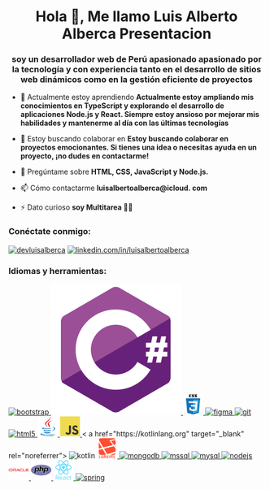 <h1 align="center">Hola 👋, Me llamo Luis Alberto Alberca Presentacion</h1>
<h3 align="center">soy un desarrollador web de Perú apasionado apasionado por la tecnología y con experiencia tanto en el desarrollo de sitios web dinámicos como en la gestión eficiente de proyectos</h3>

- 🌱 Actualmente estoy aprendiendo **Actualmente estoy ampliando mis conocimientos en TypeScript y explorando el desarrollo de aplicaciones Node.js y React. Siempre estoy ansioso por mejorar mis habilidades y mantenerme al día con las últimas tecnologías**

- 👯 Estoy buscando colaborar en **Estoy buscando colaborar en proyectos emocionantes. Si tienes una idea o necesitas ayuda en un proyecto, ¡no dudes en contactarme!**

- 💬 Pregúntame sobre **HTML, CSS, JavaScript y Node.js.**

- 📫 Cómo contactarme **luisalbertoalberca@icloud. com**

- ⚡ Dato curioso **soy Multitarea 🤹‍♂️**

<h3 align="left">Conéctate conmigo:</h3>
<p align="left">
<a href="https://dev .to/devluisalberca" target="blank"><img align="center" src="https://raw.githubusercontent.com/rahuldkjain/github-profile-readme-generator/master/src/images/icons/Social /devto.svg" alt="devluisalberca" height="30" width="40" /></a>
<a href="https://linkedin.com/in/linkedin.com/in/luisalbertoalberca" objetivo ="en blanco"><img align="center" src="https://raw.githubusercontent.com/rahuldkjain/github-profile-readme-generator/master/src/images/icons/Social/linked-in-alt .svg" alt="linkedin.com/in/luisalbertoalberca" height="30" width="40" /></a>
</p>

<h3 align="left">Idiomas y herramientas:</h3>
<p align="left"> <a href="https://getbootstrap.com" target="_blank" rel="noreferrer"> <img src="https://raw.githubusercontent.com/devicons/devicon /master/icons/bootstrap/bootstrap-plain-wordmark.svg" alt="bootstrap" width="40" height="40"/> </a> <a href="https://www.w3schools.com /cs/" target="_blank" rel="noreferrer"> <img src="https://raw.githubusercontent.com/devicons/devicon/master/icons/csharp/csharp-original.svg" alt="csharp " ancho="40" alto="40"/> </a> <a href="https://www.w3schools.com/css/" target="_blank" rel="noreferrer"> <img src= "https://raw.githubusercontent.com/devicons/devicon/master/icons/css3/css3-original-wordmark.svg" alt="css3" width="40" height="40"/> </a> <a href="https://www.figma.com/" target="_blank" rel="noreferrer"> <img src="https://www.vectorlogo.zone/logos/figma/figma-icon. svg" alt="figma" width="40" height="40"/> </a> <a href="https://git-scm.com/" target="_blank" rel="noreferrer"> <img src="https://www.vectorlogo.zone/logos/git-scm/git-scm-icon.svg" alt="git" width="40" height="40"/> </a> <a href="https://www.w3.org/html/" target="_blank" rel="noreferrer"> <img src="https://raw.githubusercontent.com/devicons/devicon/master/ iconos/html5/html5-original-wordmark.svg" alt="html5" width="40" height="40"/> </a> <a href="https://www.java.com" target= "_blank" rel="noreferrer"> <img src="https://raw.githubusercontent.com/devicons/devicon/master/icons/java/java-original.svg" alt="java" width="40" height="40"/> </a> <a href="https://developer.mozilla.org/en-US/docs/Web/JavaScript" target="_blank" rel="noreferrer"> <img src ="https://raw.githubusercontent.com/devicons/devicon/master/icons/javascript/javascript-original.svg" alt="javascript" width="40" height="40"/> </a> < a href="https://kotlinlang.org" target="_blank" rel="noreferrer"> <img src="https://www.vectorlogo.zone/logos/kotlinlang/kotlinlang-icon.svg" alt="kotlin" width="40" height="40"/> </a> <a href="https://laravel.com/" target="_blank" rel="noreferrer"> <img src="https://raw.githubusercontent.com/devicons/devicon/master/icons/laravel/laravel-plain-wordmark.svg" alt="laravel" width="40" height="40"/> </ a> <a href="https://www.mongodb.com/" target="_blank" rel="noreferrer"> <img src="https://raw.githubusercontent.com/devicons/devicon/master/ icon/mongodb/mongodb-original-wordmark.svg" alt="mongodb" width="40" height="40"/> </a> <a href="https://www.microsoft.com/en- us/sql-server" target="_blank" rel="noreferrer"> <img src="https://www.svgrepo.com/show/303229/microsoft-sql-server-logo.svg" alt="mssql " ancho="40" alto="40"/> </a> <a href="https://www.mysql.com/" target="_blank" rel="noreferrer"> <img src="https ://raw.githubusercontent.com/devicons/devicon/master/icons/mysql/mysql-original-wordmark.svg" alt="mysql" width="40" height="40"/> </a> <a href="https://nodejs.org" target="_blank" rel="noreferrer"> <img src="https://raw.githubusercontent.com/devicons/devicon/master/icons/nodejs/nodejs-original -wordmark.svg" alt="nodejs" width="40" height="40"/> </a> <a href="https://www.oracle.com/" target="_blank" rel=" noreferrer"> <img src="https://raw.githubusercontent.com/devicons/devicon/master/icons/oracle/oracle-original.svg" alt="oracle" width="40" height="40"/ > </a> <a href="https://www.php.net" target="_blank" rel="noreferrer"> <img src="https://raw.githubusercontent.com/devicons/devicon/ master/icons/php/php-original.svg" alt="php" width="40" height="40"/> </a> <a href="https://reactjs.org/" target=" _blank" rel="noreferrer"> <img src="https://raw.githubusercontent.com/devicons/devicon/master/icons/react/react-original-wordmark.svg" alt="react" width="40 " height="40"/> </a> <a href="https://spring.io/" target="_blank" rel="noreferrer"> <img src="https://www.vectorlogo.zona/logos/springio/springio-icon.svg" alt="spring" width="40" height="40"/> </a> </p>
